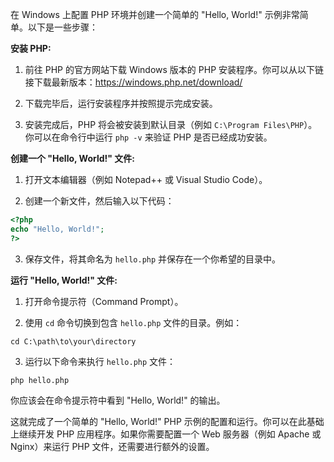 在 Windows 上配置 PHP 环境并创建一个简单的 "Hello, World!" 示例非常简单。以下是一些步骤：

**安装 PHP:**

1. 前往 PHP 的官方网站下载 Windows 版本的 PHP 安装程序。你可以从以下链接下载最新版本：https://windows.php.net/download/

2. 下载完毕后，运行安装程序并按照提示完成安装。

3. 安装完成后，PHP 将会被安装到默认目录（例如 `C:\Program Files\PHP`）。你可以在命令行中运行 `php -v` 来验证 PHP 是否已经成功安装。

**创建一个 "Hello, World!" 文件:**

1. 打开文本编辑器（例如 Notepad++ 或 Visual Studio Code）。

2. 创建一个新文件，然后输入以下代码：

```php
<?php
echo "Hello, World!";
?>
```

3. 保存文件，将其命名为 `hello.php` 并保存在一个你希望的目录中。

**运行 "Hello, World!" 文件:**

1. 打开命令提示符（Command Prompt）。

2. 使用 `cd` 命令切换到包含 `hello.php` 文件的目录。例如：

```
cd C:\path\to\your\directory
```

3. 运行以下命令来执行 `hello.php` 文件：

```
php hello.php
```

你应该会在命令提示符中看到 "Hello, World!" 的输出。

这就完成了一个简单的 "Hello, World!" PHP 示例的配置和运行。你可以在此基础上继续开发 PHP 应用程序。如果你需要配置一个 Web 服务器（例如 Apache 或 Nginx）来运行 PHP 文件，还需要进行额外的设置。
